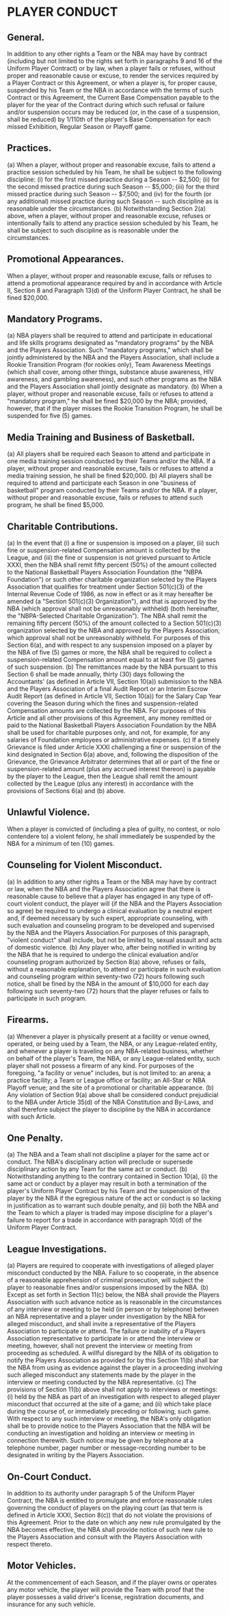 # PLAYER CONDUCT

## General.

In addition to any other rights a Team or the NBA may have by contract (including but not limited to the rights set forth in paragraphs 9 and 16 of the Uniform Player Contract) or by law, when a player fails or refuses, without proper and reasonable cause or excuse, to render the services required by a Player Contract or this Agreement, or when a player is, for proper cause, suspended by his Team or the NBA in accordance with the terms of such Contract or this Agreement, the Current Base Compensation payable to the player for the year of the Contract during which such refusal or failure and/or suspension occurs may be reduced (or, in the case of a suspension, shall be reduced) by 1/110th of the player's Base Compensation for each missed Exhibition, Regular Season or Playoff game.

## Practices.

(a) When a player, without proper and reasonable excuse, fails to attend a practice session scheduled by his Team, he shall be subject to the following discipline: (i) for the first missed practice during a Season -- \$2,500; (ii) for the second missed practice during such Season -- \$5,000; (iii) for the third missed practice during such Season -- \$7,500; and (iv) for the fourth (or any additional) missed practice during such Season -- such discipline as is reasonable under
the circumstances.
(b) Notwithstanding Section 2(a) above, when a player, without proper and reasonable excuse, refuses or intentionally fails to attend any practice session scheduled by his Team, he shall be subject to such discipline as is reasonable under the circumstances.

## Promotional Appearances.

When a player, without proper and reasonable excuse, fails or refuses to attend a promotional appearance required by and in accordance with Article II, Section 8 and Paragraph 13(d) of the Uniform Player Contract, he shall be fined \$20,000.

## Mandatory Programs.

(a) NBA players shall be required to attend and participate in educational and life skills programs designated as "mandatory programs" by the NBA and the Players Association. Such "mandatory programs," which shall be jointly administered by the NBA and the Players Association, shall include a Rookie Transition Program (for rookies only), Team Awareness Meetings (which shall cover, among other things, substance abuse awareness, HIV awareness, and gambling awareness), and such other programs as the NBA and the Players Association shall jointly designate as mandatory.
(b) When a player, without proper and reasonable excuse, fails or refuses to attend a "mandatory program," he shall be fined \$20,000 by the NBA; provided, however, that if the player misses the Rookie Transition Program, he shall be suspended for five (5) games.

## Media Training and Business of Basketball.

(a) All players shall be required each Season to attend and participate in one media training session conducted by their Teams and/or the NBA. If a player, without proper and reasonable excuse, fails or refuses to attend a media training session, he shall be fined \$20,000.
(b) All players shall be required to attend and participate each Season in one "business of basketball" program conducted by their Teams and/or the NBA. If a player, without proper and reasonable excuse, fails or refuses to attend such program, he shall be fined \$5,000.

## Charitable Contributions.

(a) In the event that (i) a fine or suspension is imposed on a player, (ii) such fine or suspension-related Compensation amount is collected by the League, and (iii) the fine or suspension is not grieved pursuant to Article XXXI, then the NBA shall remit fifty percent (50\%) of the amount collected to the National Basketball Players Association Foundation (the "NBPA Foundation") or such other charitable organization selected by the Players Association that qualifies for treatment under Section 501(c)(3) of the Internal Revenue Code of 1986, as now in effect or as it may hereafter be amended (a "Section 501(c)(3) Organization"), and that is approved by the NBA (which approval shall not be unreasonably withheld) (both hereinafter, the "NBPA-Selected Charitable Organization"). The NBA shall remit the remaining fifty percent (50\%) of the amount collected to a Section 501(c)(3) organization selected by the NBA and approved by the Players Association, which approval shall not be unreasonably withheld. For purposes of this Section 6(a), and with respect to any suspension imposed on a player by the NBA of five (5) games or more, the NBA shall be required to collect a suspension-related Compensation amount equal to at least five (5) games of such suspension.
(b) The remittances made by the NBA pursuant to this Section 6 shall be made annually, thirty (30) days following the Accountants' (as defined in Article VII, Section 10(a)) submission to the NBA and the Players Association of a final Audit Report or an Interim Escrow Audit Report (as defined in Article VII, Section 10(a)) for the Salary Cap Year covering the Season during which the fines and suspension-related Compensation amounts are collected by the NBA. For purposes of this Article and all other provisions of this Agreement, any money remitted or paid to the National Basketball Players Association Foundation by the NBA shall be used for charitable purposes only, and not, for example, for any salaries of Foundation employees or administrative expenses.
(c) If a timely Grievance is filed under Article XXXI challenging a fine or suspension of the kind designated in Section 6(a) above, and, following the disposition of the Grievance, the Grievance Arbitrator determines that all or part of the fine or suspension-related amount (plus any accrued interest thereon) is payable by the player to the League, then the League shall remit the amount collected by the League (plus any interest) in accordance with the provisions of Sections 6(a) and (b) above.

## Unlawful Violence.

When a player is convicted of (including a plea of guilty, no contest, or nolo contendere to) a violent felony, he shall immediately be suspended by the NBA for a minimum of ten (10) games.

## Counseling for Violent Misconduct.

(a) In addition to any other rights a Team or the NBA may have by contract or law, when the NBA and the Players Association agree that there is reasonable cause to believe that a player has engaged in any type of off-court violent conduct, the player will (if the NBA and the Players Association so agree) be required to undergo a clinical evaluation by a neutral expert and, if deemed necessary by such expert, appropriate counseling, with such evaluation and counseling program to be developed and supervised by the NBA and the Players Association.For purposes of this paragraph, "violent conduct" shall include, but not be limited to, sexual assault and acts of domestic violence.
(b) Any player who, after being notified in writing by the NBA that he is required to undergo the clinical evaluation and/or counseling program authorized by Section 8(a) above, refuses or fails, without a reasonable explanation, to attend or participate in such evaluation and counseling program within seventy-two (72) hours following such notice, shall be fined by the NBA in the amount of \$10,000 for each day following such seventy-two (72) hours that the player refuses or fails to participate in such program.

## Firearms.

(a) Whenever a player is physically present at a facility or venue owned, operated, or being used by a Team, the NBA, or any League-related entity, and whenever a player is traveling on any NBA-related business, whether on behalf of the player's Team, the NBA, or any League-related entity, such player shall not possess a firearm of any kind. For purposes of the foregoing, "a facility or venue" includes, but is not limited to: an arena; a practice facility; a Team or League office or facility; an All-Star or NBA Playoff venue; and the site of a promotional or charitable appearance.
(b) Any violation of Section 9(a) above shall be considered conduct prejudicial to the NBA under Article 35(d) of the NBA Constitution and By-Laws, and shall therefore subject the player to discipline by the NBA in accordance with such Article.

## One Penalty.

(a) The NBA and a Team shall not discipline a player for the same act or conduct. The NBA's disciplinary action will preclude or supersede disciplinary action by any Team for the same act or conduct.
(b) Notwithstanding anything to the contrary contained in Section 10(a), (i) the same act or conduct by a player may result in both a termination of the player's Uniform Player Contract by his Team and the suspension of the player by the NBA if the egregious nature of the act or conduct is so lacking in justification as to warrant such double penalty, and (ii) both the NBA and the Team to which a player is traded may impose discipline for a player's failure to report for a trade in accordance with paragraph 10(d) of the Uniform Player Contract.

## League Investigations.

(a) Players are required to cooperate with investigations of alleged player misconduct conducted by the NBA. Failure to so cooperate, in the absence of a reasonable apprehension of criminal prosecution, will subject the player to reasonable fines and/or suspensions imposed by
the NBA.
(b) Except as set forth in Section 11(c) below, the NBA shall provide the Players Association with such advance notice as is reasonable in the circumstances of any interview or meeting to be held (in person or by telephone) between an NBA representative and a player under investigation by the NBA for alleged misconduct, and shall invite a representative of the Players Association to participate or attend. The failure or inability of a Players Association representative to participate in or attend the interview or meeting, however, shall not prevent the interview or meeting from proceeding as scheduled. A willful disregard by the NBA of its obligation to notify the Players Association as provided for by this Section 11(b) shall bar the NBA from using as evidence against the player in a proceeding involving such alleged misconduct any statements made by the player in the interview or meeting conducted by the NBA representative.
(c) The provisions of Section 11(b) above shall not apply to interviews or meetings: (i) held by the NBA as part of an investigation with respect to alleged player misconduct that occurred at the site of a game; and (ii) which take place during the course of, or immediately preceding or following, such game. With respect to any such interview or meeting, the NBA's only obligation shall be to provide notice to the Players Association that the NBA will be conducting an investigation and holding an interview or meeting in connection therewith. Such notice may be given by telephone at a telephone number, pager number or message-recording number to be designated in writing by the Players Association.

## On-Court Conduct.

In addition to its authority under paragraph 5 of the Uniform Player Contract, the NBA is entitled to promulgate and enforce reasonable rules governing the conduct of players on the playing court (as that term is defined in Article XXXI, Section 8(c)) that do not violate the provisions of this Agreement. Prior to the date on which any new rule promulgated by the NBA becomes effective, the NBA shall provide notice of such new rule to the Players Association and consult with the Players Association with respect thereto.

## Motor Vehicles.

At the commencement of each Season, and if the player owns or operates any motor vehicle, the player will provide the Team with proof that the player possesses a valid driver's license, registration documents, and insurance for any such vehicle.

